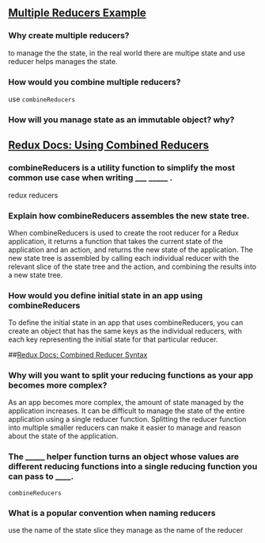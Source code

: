 ## [Multiple Reducers Example](https://www.youtube.com/watch?v=gBER4Or86hE)

### Why create multiple reducers?
to manage the the state, in the real world there are multipe state and use reducer helps manages the state.
### How would you combine multiple reducers?
use `combineReducers`
### How will you manage state as an immutable object? why?

## [Redux Docs: Using Combined Reducers](https://redux.js.org/usage/structuring-reducers/using-combinereducers/)

### combineReducers is a utility function to simplify the most common use case when writing ___ _____ .
 redux reducers
### Explain how combineReducers assembles the new state tree.
When combineReducers is used to create the root reducer for a Redux application, it returns a function that takes the current state of the application and an action, and returns the new state of the application.
The new state tree is assembled by calling each individual reducer with the relevant slice of the state tree and the action, and combining the results into a new state tree.

### How would you define initial state in an app using combineReducers
To define the initial state in an app that uses combineReducers, you can create an object that has the same keys as the individual reducers, with each key representing the initial state for that particular reducer.


##[Redux Docs: Combined Reducer Syntax](https://redux.js.org/api/combinereducers/)

### Why will you want to split your reducing functions as your app becomes more complex?
As an app becomes more complex, the amount of state managed by the application increases. It can be difficult to manage the state of the entire application using a single reducer function. Splitting the reducer function into multiple smaller reducers can make it easier to manage and reason about the state of the application.

### The _____ helper function turns an object whose values are different reducing functions into a single reducing function you can pass to ____.
`combineReducers`
### What is a popular convention when naming reducers
use the name of the state slice they manage as the name of the reducer
